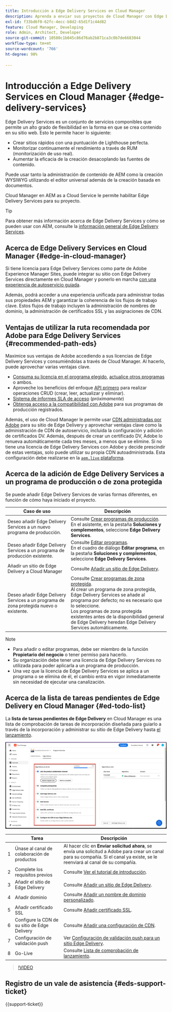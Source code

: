 ```yaml
---
title: Introducción a Edge Delivery Services en Cloud Manager
description: Aprenda a enviar sus proyectos de Cloud Manager con Edge Delivery Services.
exl-id: f33bd6f0-62fc-4ecc-b8d2-65d1f1c44d82
feature: Cloud Manager, Developing
role: Admin, Architect, Developer
source-git-commit: 10580c1b045c86d76ab2b871ca3c0b7de6683044
workflow-type: tm+mt
source-wordcount: '766'
ht-degree: 98%

---
```



# Introducción a Edge Delivery Services en Cloud Manager {#edge-delivery-services}

Edge Delivery Services es un conjunto de servicios componibles que permite un alto grado de flexibilidad en la forma en que se crea contenido en su sitio web. Esto le permite hacer lo siguiente:

* Crear sitios rápidos con una puntuación de Lighthouse perfecta.
* Monitorizar continuamente el rendimiento a través de RUM (monitorización de uso real).
* Aumentar la eficacia de la creación desacoplando las fuentes de contenido.

Puede usar tanto la administración de contenido de AEM como la creación WYSIWYG utilizando el editor universal además de la creación basada en documentos.

Cloud Manager en AEM as a Cloud Service le permite habilitar Edge Delivery Services para su proyecto.

>[!TIP]
>
>Para obtener más información acerca de Edge Delivery Services y cómo se pueden usar con AEM, consulte la [información general de Edge Delivery Services](/help/edge/overview.md).

## Acerca de Edge Delivery Services en Cloud Manager {#edge-in-cloud-manager}

Si tiene licencia para Edge Delivery Services como parte de Adobe Experience Manager Sites, puede integrar su sitio con Edge Delivery Services directamente en Cloud Manager y ponerlo en marcha [con una experiencia de autoservicio guiada](/help/implementing/cloud-manager/managing-code/private-repositories.md).

Además, podrá acceder a una experiencia unificada para administrar todas sus propiedades AEM y garantizar la coherencia de los flujos de trabajo clave. Estos flujos de trabajo incluyen la administración de nombres de dominio, la administración de certificados SSL y las asignaciones de CDN.

## Ventajas de utilizar la ruta recomendada por Adobe para Edge Delivery Services {#recommended-path-eds}

Maximice sus ventajas de Adobe accediendo a sus licencias de Edge Delivery Services y consumiéndolas a través de Cloud Manager. Al hacerlo, puede aprovechar varias ventajas clave.

* [Consuma su licencia en el programa elegido](/help/implementing/cloud-manager/edge-delivery/add-edge-delivery-site.md), [actualice otros programas](/help/implementing/cloud-manager/edge-delivery/manage-edge-delivery-sites.md) o ambos.
* Aproveche los beneficios del enfoque [API primero](https://developer.adobe.com/experience-cloud/experience-manager-apis/) para realizar operaciones CRUD (crear, leer, actualizar y eliminar).
* [Sistema de informes SLA de acceso](/help/implementing/cloud-manager/sla-reporting.md) (*próximamente*)
* [Obtenga acceso a la compatibilidad con Adobe](/help/edge/overview.md#support-ticket) para sus programas de producción registrados.

Además, el uso de Cloud Manager le permite usar [CDN administradas por Adobe](/help/implementing/dispatcher/cdn.md#aem-managed-cdn) para su sitio de Edge Delivery y aprovechar ventajas clave como la administración de CDN de autoservicio, incluida la configuración y adición de certificados DV. Además, después de crear un certificado DV, Adobe lo renueva automáticamente cada tres meses, a menos que se elimine. Si no tiene una licencia de Edge Delivery Services con Adobe y decide prescindir de estas ventajas, solo puede utilizar su propia CDN autoadministrada. Esta configuración debe realizarse en la [`aem.live` plataforma](https://www.aem.live/docs/go-live-checklist#cdn-configuration).

## Acerca de la adición de Edge Delivery Services a un programa de producción o de zona protegida

Se puede añadir Edge Delivery Services de varias formas diferentes, en función de cómo haya iniciado el proyecto.

| Caso de uso | Descripción |
| --- | --- |
| Deseo añadir Edge Delivery Services a un nuevo programa de producción. | Consulte [Crear programas de producción](/help/implementing/cloud-manager/getting-access-to-aem-in-cloud/creating-production-programs.md).<br>En el asistente, en la pestaña **Soluciones y complementos**, seleccione **Edge Delivery Services**. |
| Deseo añadir Edge Delivery Services a un programa de producción existente. | Consulte [Editar programas](/help/implementing/cloud-manager/getting-access-to-aem-in-cloud/editing-programs.md).<br>En el cuadro de diálogo **Editar programa**, en la pestaña **Soluciones y complementos**, seleccione **Edge Delivery Services**. |
| Añadir un sitio de Edge Delivery a Cloud Manager | Consulte [Añadir un sitio de Edge Delivery](/help/implementing/cloud-manager/edge-delivery/add-edge-delivery-site.md). |
| Deseo añadir Edge Delivery Services a un programa de zona protegida nuevo o existente. | Consulte [Crear programas de zona protegida](/help/implementing/cloud-manager/getting-access-to-aem-in-cloud/creating-sandbox-programs.md).<br>Al crear un programa de zona protegida, Edge Delivery Services se añade al programa por defecto; no es necesario que lo seleccione.<br>Los programas de zona protegida existentes antes de la disponibilidad general de Edge Delivery heredan Edge Delivery Services automáticamente. |

>[!NOTE]
>
>* Para añadir o editar programas, debe ser miembro de la función **Propietario del negocio** o tener permiso para hacerlo.
>* Su organización debe tener una licencia de Edge Delivery Services no utilizada para poder aplicarla a un programa de producción.
>* Una vez que la licencia de Edge Delivery Services se aplica a un programa o se elimina de él, el cambio entra en vigor inmediatamente sin necesidad de ejecutar una canalización.


## Acerca de la lista de tareas pendientes de Edge Delivery en Cloud Manager {#ed-todo-list}

<!-- &#x2460; for "1" inside circle -->

La **lista de tareas pendientes de Edge Delivery** en Cloud Manager es una lista de comprobación de tareas de incorporación diseñada para guiarlo a través de la incorporación y administrar su sitio de Edge Delivery hasta [el lanzamiento](/help/journey-onboarding/go-live-checklist.md).

![Lista de tareas pendientes del sitio de Edge Delivery en Cloud Manager.](/help/implementing/cloud-manager/assets/cm-eds-todo-list.png)

|   | Tarea | Descripción |
| --- | --- | --- |
| 1 | Únase al canal de colaboración de productos | Al hacer clic en **Enviar solicitud ahora**, se envía una solicitud a Adobe para crear un canal para su compañía. Si el canal ya existe, se le reenviará al canal de su compañía. |
| 2 | Complete los requisitos previos | Consulte [Ver el tutorial de introducción](https://www.aem.live/developer/tutorial). |
| 3 | Añadir el sitio de Edge Delivery | Consulte [Añadir un sitio de Edge Delivery](#eds-add-site). |
| 4 | Añadir dominio | Consulte [Añadir un nombre de dominio personalizado](/help/implementing/cloud-manager/custom-domain-names/add-custom-domain-name.md). |
| 5 | Añadir certificado SSL | Consulte [Añadir certificado SSL](/help/implementing/cloud-manager/managing-ssl-certifications/add-ssl-certificate.md). |
| 6 | Configure la CDN de su sitio de Edge Delivery | Consulte [Añadir una configuración de CDN](/help/implementing/cloud-manager/cdn-configurations/add-cdn-config.md). |
| 7 | Configuración de validación push | Ver [Configuración de validación push para un sitio Edge Delivery](/help/implementing/cloud-manager/edge-delivery/cdn-setup-push-invalidation.md). |
| 8 | Go-Live | Consulte [Lista de comprobación de lanzamiento](/help/edge/docs/go-live-checklist.md). |

>[!VIDEO](https://video.tv.adobe.com/v/3428020?learn=on)

## Registro de un vale de asistencia {#eds-support-ticket}

{{support-ticket}}




